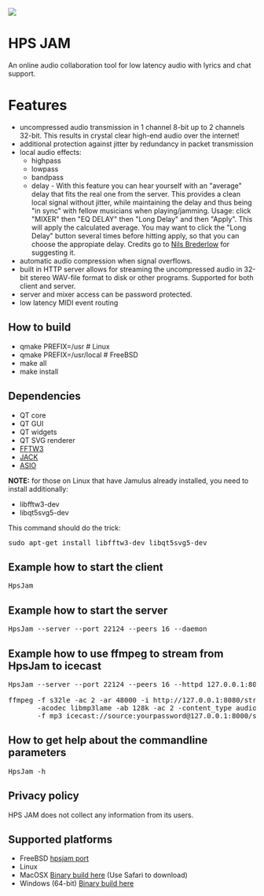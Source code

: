 <IMG SRC="https://raw.githubusercontent.com/hselasky/hpsjam/main/HpsJam.svg"></IMG> 
# HPS JAM
An online audio collaboration tool for low latency audio with lyrics and chat support.

# Features
<ul>
  <li>uncompressed audio transmission in 1 channel 8-bit up to 2 channels 32-bit. This results in crystal clear high-end audio over the internet!</li>
  <li>additional protection against jitter by redundancy in packet transmission</li>
  <li>local audio effects:
    <ul>
      <li>highpass</li>
      <li>lowpass</li>
      <li>bandpass</li>
      <li>delay - With this feature you can hear yourself with an "average" delay that fits the real one from the server. This provides a clean local signal without jitter, while maintaining the delay and thus being "in sync" with fellow musicians when playing/jamming. Usage: click "MIXER" then "EQ DELAY" then "Long Delay" and then "Apply". This will apply the calculated average. You may want to click the "Long Delay" button several times before hitting apply, so that you can choose the appropiate delay. Credits go to <A HREF="https://github.com/dingodoppelt">Nils Brederlow</A> for suggesting it.</li>
    </ul>
  </li>
  <li>automatic audio compression when signal overflows.</li>
  <li>built in HTTP server allows for streaming the uncompressed audio
  in 32-bit stereo WAV-file format to disk or other programs. Supported for
  both client and server.</li>
  <li>server and mixer access can be password protected.</li>
  <li>low latency MIDI event routing</li>
</ul>

## How to build
<ul>
  <li>qmake PREFIX=/usr # Linux</li>
  <li>qmake PREFIX=/usr/local # FreeBSD</li>
  <li>make all</li>
  <li>make install</li>
</ul>

## Dependencies
<ul>
  <li> QT core</li>
  <li> QT GUI</li>
  <li> QT widgets</li>
  <li> QT SVG renderer</li>
  <li> <A HREF="http://www.fftw.org">FFTW3</A> </li>
  <li> <A HREF="https://jackaudio.org">JACK</A> </li>
  <li> <A HREF="http://www.asio4all.org">ASIO</A> </li>
</ul>

<b>NOTE:</b> for those on Linux that have Jamulus already installed, you need to install additionally:
<ul>
  <li>libfftw3-dev</li>
  <li>libqt5svg5-dev</li>
</ul>
This command should do the trick:
<pre>
sudo apt-get install libfftw3-dev libqt5svg5-dev
</pre>

## Example how to start the client
<pre>
HpsJam
</pre>

## Example how to start the server
<pre>
HpsJam --server --port 22124 --peers 16 --daemon
</pre>

## Example how to use ffmpeg to stream from HpsJam to icecast
<pre>
HpsJam --server --port 22124 --peers 16 --httpd 127.0.0.1:8080 --daemon

ffmpeg -f s32le -ac 2 -ar 48000 -i http://127.0.0.1:8080/stream.wav \
       -acodec libmp3lame -ab 128k -ac 2 -content_type audio/mpeg \
       -f mp3 icecast://source:yourpassword@127.0.0.1:8000/stream
</pre>

## How to get help about the commandline parameters
<pre>
HpsJam -h
</pre>

## Privacy policy

HPS JAM does not collect any information from its users.

## Supported platforms
<ul>
  <li>FreeBSD <A HREF="https://www.freshports.org/audio/hpsjam">hpsjam port</A></li>
  <li>Linux</li>
  <li>MacOSX <A HREF="http://home.selasky.org/privat/HpsJam.dmg">Binary build here</A> (Use Safari to download)</li>
  <li>Windows (64-bit) <A HREF="http://home.selasky.org/privat/hpsjam-binary-win64.zip">Binary build here</A></li>
</ul>
